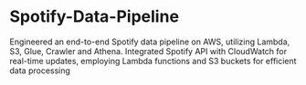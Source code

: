 # Spotify-Data-Pipeline
Engineered an end-to-end Spotify data pipeline on AWS, utilizing Lambda, S3, Glue, Crawler and Athena.
Integrated Spotify API with CloudWatch for real-time updates, employing Lambda functions and S3 buckets for efficient data processing
